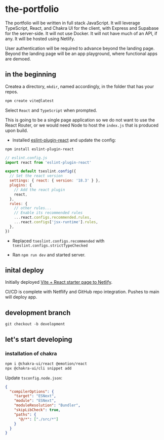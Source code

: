 # the-portfolio

The portfolio will be written in full stack JavaScript. It will leverage TypeScript, React,
and Chakra UI for the client, with Express and Supabase for the server-side. It will
not use Docker. It will not have much of an API, if any. It will be hosted using Netlify.

User authentication will be required to advance beyond the landing page. Beyond the
landing page will be an app playground, where functional apps are demoed.

## in the beginning

Createa a directory, `mkdir`, named accordingly, in the folder that has your repos.

``` bash
npm create vite@latest
```

Select `React` and `TypeScript` when prompted.

This is going to be a single page application so we do not want to use the React Router,
or we would need Node to host the `index.js` that is produced upon build.

- Installed [eslint-plugin-react](https://github.com/jsx-eslint/eslint-plugin-react) and update the config:

`npm install eslint-plugin-react`

```js
// eslint.config.js
import react from 'eslint-plugin-react'

export default tseslint.config({
  // Set the react version
  settings: { react: { version: '18.3' } },
  plugins: {
    // Add the react plugin
    react,
  },
  rules: {
    // other rules...
    // Enable its recommended rules
    ...react.configs.recommended.rules,
    ...react.configs['jsx-runtime'].rules,
  },
})
```

- Replaced `tseslint.configs.recommended` with `tseslint.configs.strictTypeChecked`

- Ran `npm run dev` and started server.

## inital deploy

Initially deployed [Vite + React starter page to Netlify](https://grand-cactus-e94c23.netlify.app/).

CI/CD is complete with Netflify and GitHub repo integration. Pushes to main will deploy app.

## development branch

`git checkout -b development`

## let's start developing

### installation of chakra

```bash
npm i @chakra-ui/react @emotion/react
npx @chakra-ui/cli snippet add
```

Update `tsconfig.node.json`:

```json
{
  "compilerOptions": {
    "target": "ESNext",
    "module": "ESNext",
    "moduleResolution": "Bundler",
    "skipLibCheck": true,
    "paths": {
      "@/*": ["./src/*"]
    }
  }
}
```
